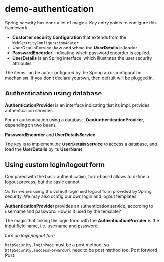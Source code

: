 # demo-authentication

Spring security has done a lot of magics.  Key entry points to configure this framework

* **Customer security Configuration** that extends from the `WebSecurityConfigurationAdater`
* UserDetailsService: how and where the **UserDetails** is loaded
* **PasswordEncorder**: indicating which password encorder is applied. 
* **UserDetails** is an Spring interface, which illustrates the user security attributes

The items can be auto-configured by the Spring auto-configuration mechanism. If you don't declare yourown, then default will be plugged in. 

## Authentication using database

**AuthenticationProvider** is an interface indicating that its impl. provides authentication services. 

For an authentication using a database, **DaoAuthenticationProvider**, depending on two beans. 

**PasswordEncorder** and **UserDetailsService** 

The key is to implement the **UserDetailsService** to access a database, and load the **UserDetails** by its **UserName**. 

## Using custom login/logout form

Compared with the basic authentication, form-based allows to define a logout precess, but the basic cannot.  

So far we are using the default login and logout form provided by Spring security. We may also config our own login and logout templates. 

**AuthenticationProvider** provides an authentication service, according to username and password. How is it used by the template? 

The magic that linking the login form with the **AuthenticationProvider** is the input field name, i.e. username and password. 

*turn on login/logout form*

`httpSecurity.loginPage` must be a post method, so `httpSecurity.successForwardUrl` need to be post method too. Post forword Post. 



